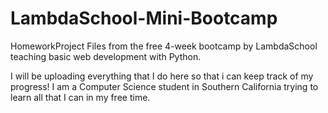 # LambdaSchool-Mini-Bootcamp
HomeworkProject Files from the free 4-week bootcamp by LambdaSchool teaching basic web development with Python.

I will be uploading everything that I do here so that i can keep track of my progress! I am a Computer Science student in Southern California trying to learn all that I can in my free time.
